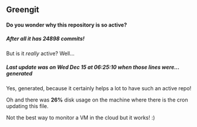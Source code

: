 ## Greengit

#### Do you wonder why this repository is so active?

##### After all it has 24898 commits!

But is it *really* active? Well...

##### Last update was on Wed Dec 15 at 06:25:10 when those lines were... generated

Yes, generated, because it certainly helps a lot to have such an active repo!

Oh and there was **26%** disk usage on the machine
where there is the cron updating this file.

Not the best way to monitor a VM in the cloud but it works! :)
